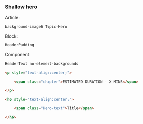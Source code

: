 <h3>Shallow hero</h3>

Article:
```html
background-image6 Topic-Hero
```

Block:
```html
HeaderPadding
```

Component
```html
HeaderText no-element-backgrounds
```
```html
<p style="text-align:center;"> 

    <span class="chapter">ESTIMATED DURATION - X MINS</span> 

</p> 

<h6 style="text-align:center;"> 

    <span class="Hero-text">Title</span> 

</h6> 
```
